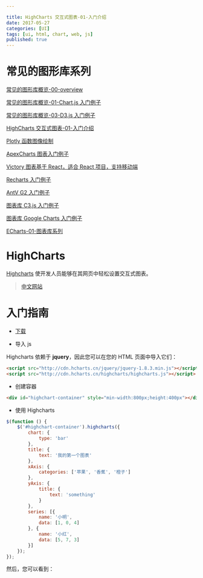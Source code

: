 ```yaml
---

title: HighCharts 交互式图表-01-入门介绍
date: 2017-05-27
categories: [UI]
tags: [ui, html, chart, web, js]
published: true
---
```


# 常见的图形库系列

[常见的图形库概览-00-overview](https://houbb.github.io/2017/05/27/charts-01-overview)

[常见的图形库概览-01-Chart.js 入门例子](https://houbb.github.io/2017/05/27/charts-02-charts-js-01-intro)

[常见的图形库概览-03-D3.js 入门例子](https://houbb.github.io/2017/05/27/charts-03-d3-js-01-intro)

[HighCharts 交互式图表-01-入门介绍](https://houbb.github.io/2017/05/27/charts-04-highchart-01-intro)

[Plotly 函数图像绘制](https://houbb.github.io/2017/05/27/charts-05-plot-01-intro)

[ApexCharts 图表入门例子](https://houbb.github.io/2017/05/27/charts-06-ApexCharts-01-intro)

[Victory 图表基于 React，适合 React 项目，支持移动端](https://houbb.github.io/2017/05/27/charts-07-victory-01-intro)

[Recharts 入门例子](https://houbb.github.io/2017/05/27/charts-08-recharts-01-intro)

[AntV G2 入门例子](https://houbb.github.io/2017/05/27/charts-09-antv-G2-01-intro)

[图表库 C3.js  入门例子](https://houbb.github.io/2017/05/27/charts-10-c3-js-01-intro)

[图表库 Google Charts  入门例子](https://houbb.github.io/2017/05/27/charts-11-google-charts-01-intro)

[ECharts-01-图表库系列](https://houbb.github.io/2017/05/27/echart-01-intro)

# HighCharts

[Highcharts](http://www.highcharts.com/) 使开发人员能够在其网页中轻松设置交互式图表。

> [中文网站](http://www.hcharts.cn/)

# 入门指南

- [下载](http://www.highcharts.com/download)

- 导入 js

Highcharts 依赖于 **jquery**，因此您可以在您的 HTML 页面中导入它们：

```html
<script src="http://cdn.hcharts.cn/jquery/jquery-1.8.3.min.js"></script>
<script src="http://cdn.hcharts.cn/highcharts/highcharts.js"></script>
```

- 创建容器

```html
<div id="highchart-container" style="min-width:800px;height:400px"></div>
```

- 使用 Highcharts

```js
$(function () {
    $('#highchart-container').highcharts({
        chart: {
            type: 'bar'                           
        },
        title: {
            text: '我的第一个图表'                 
        },
        xAxis: {
            categories: ['苹果', '香蕉', '橙子']   
        },
        yAxis: {
            title: {
                text: 'something'                 
            }
        },
        series: [{
            name: '小明',                          
            data: [1, 0, 4]                        
        }, {
            name: '小红',
            data: [5, 7, 3]
        }]
    });
});
```

然后，您可以看到：

<div id="highchart-container" style="min-width:800px;height:400px"></div>

